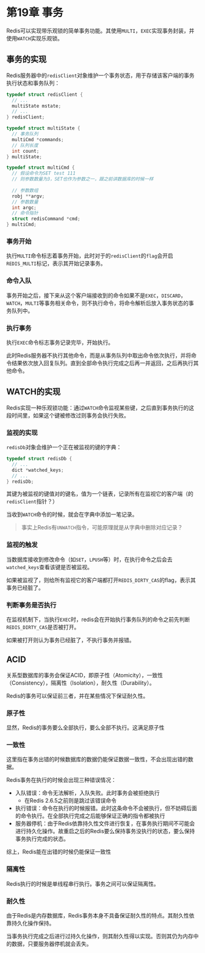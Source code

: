 # 第19章 事务

Redis可以实现带乐观锁的简单事务功能。其使用`MULTI`，`EXEC`实现事务封装，并使用`WATCH`实现乐观锁。

## 事务的实现

Redis服务器中的`redisClient`对象维护一个事务状态，用于存储该客户端的事务执行状态和事务队列：

```c
typedef struct redisClient {
  // ...
  multiState mstate;
  // ...
} redisClient;

typedef struct multiState {
  // 事务队列
  multiCmd *commands;
  // 队列长度
  int count;
} multiState;

typedef struct multiCmd {
  // 假设命令为SET test 111
  // 则参数数量为3，SET也作为参数之一，跟之前讲数据库的时候一样
  
  // 参数数组
  robj **argv;
  // 参数数量
  int argc;
  // 命令指针
  struct redisCommand *cmd;
} multiCmd;
```

### 事务开始

执行`MULTI`命令标志着事务开始，此时对于的`redisClient`的`flag`会开启`REDIS_MULTI`标记，表示其开始记录事务。

###  命令入队

事务开始之后，接下来从这个客户端接收到的命令如果不是`EXEC`，`DISCARD`，`WATCH`，`MULTI`等事务相关命令，则不执行命令，将命令解析后放入事务状态的事务队列中。

### 执行事务

执行`EXEC`命令标志事务记录完毕，开始执行。

此时Redis服务器不执行其他命令，而是从事务队列中取出命令依次执行，并将命令结果依次放入回复队列。直到全部命令执行完成之后再一并返回，之后再执行其他命令。

## WATCH的实现

Redis实现一种乐观锁功能：通过`WATCH`命令监视某些键，之后直到事务执行的这段时间里，如果这个键被修改过则事务会执行失败。

### 监视的实现

`redisDb`对象会维护一个正在被监视的键的字典：

```c
typedef struct redisDb {
  // ...
  dict *watched_keys;
  // ...
} redisDb;
```

其键为被监视的键值对的键名，值为一个链表，记录所有在监视它的客户端（的`redisClient`指针？）

当收到`WATCH`命令的时候，就会在字典中添加一笔记录。

> 事实上Redis有`UNWATCH`指令，可能原理就是从字典中删除对应记录？

### 监视的触发

当数据库接收到修改命令（如`SET`，`LPUSH`等）时，在执行命令之后会去`watched_keys`查看该键是否被监视。

如果被监视了，则给所有监视它的客户端都打开`REDIS_DIRTY_CAS`的flag，表示其事务已经脏了。

### 判断事务是否执行

在监视机制下，当执行`EXEC`时，redis会在开始执行事务队列的命令之前先判断`REDIS_DIRTY_CAS`是否被打开。

如果被打开则认为事务已经脏了，不执行事务并报错。

## ACID

关系型数据库的事务会保证ACID，即原子性（Atomicity），一致性（Consistency），隔离性（Isolation），耐久性（Durability）。

Redis的事务可以保证前三者，并在某些情况下保证耐久性。

### 原子性

显然，Redis的事务要么全部执行，要么全部不执行。这满足原子性

### 一致性

这里指在事务出错的时候数据库的数据仍能保证数据一致性，不会出现出错的数据。

Redis事务在执行的时候会出现三种错误情况：

+ 入队错误：命令无法解析，入队失败。此时事务会被拒绝执行
  + 在Redis 2.6.5之前则是跳过该错误命令
+ 执行错误：命令在执行的时候报错。此时这条命令不会被执行，但不妨碍后面的命令执行。在全部执行完成之后能够保证正确的指令都被执行
+ 服务器停机：由于Redis依靠持久性文件进行恢复，在事务执行期间不可能会进行持久化操作。故重启之后的Redis要么保持事务没执行的状态，要么保持事务执行完成的状态。

综上，Redis能在出错的时候仍能保证一致性

### 隔离性

Redis执行的时候是单线程串行执行。事务之间可以保证隔离性。

### 耐久性

由于Redis是内存数据库，Redis事务本身不具备保证耐久性的特点。其耐久性依靠持久化操作保持。

当事务执行完成之后进行过持久化操作，则其耐久性得以实现。否则其仍为内存中的数据，只要服务器停机就会丢失。

